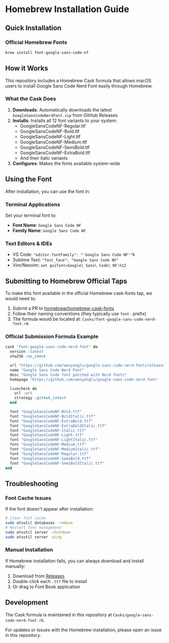 # Homebrew Installation Guide

## Quick Installation

### Official Homebrew Fonts
```bash
brew install font-google-sans-code-nf
```

## How it Works

This repository includes a Homebrew Cask formula that allows macOS users to install Google Sans Code Nerd Font easily through Homebrew.

### What the Cask Does

1. **Downloads**: Automatically downloads the latest `GoogleSansCodeNerdFont.zip` from GitHub Releases
2. **Installs**: Installs all 12 font variants to your system:
   - GoogleSansCodeNF-Regular.ttf
   - GoogleSansCodeNF-Bold.ttf
   - GoogleSansCodeNF-Light.ttf
   - GoogleSansCodeNF-Medium.ttf
   - GoogleSansCodeNF-SemiBold.ttf
   - GoogleSansCodeNF-ExtraBold.ttf
   - And their italic variants
3. **Configures**: Makes the fonts available system-wide

## Using the Font

After installation, you can use the font in:

### Terminal Applications
Set your terminal font to:
- **Font Name**: `Google Sans Code NF`
- **Family Name**: `Google Sans Code NF`

### Text Editors & IDEs
- VS Code: `"editor.fontFamily": "'Google Sans Code NF'"`k
- Sublime Text: `"font_face": "Google Sans Code NF"`
- Vim/Neovim: `set guifont=Google\ Sans\ Code\ NF:h12`

## Submitting to Homebrew Official Taps

To make this font available in the official Homebrew cask-fonts tap, we would need to:

1. Submit a PR to [homebrew/homebrew-cask-fonts](https://github.com/Homebrew/homebrew-cask-fonts)
2. Follow their naming conventions (they typically use `font-` prefix)
3. The formula would be located at: `Casks/font-google-sans-code-nerd-font.rb`

### Official Submission Formula Example

```ruby
cask "font-google-sans-code-nerd-font" do
  version :latest
  sha256 :no_check

  url "https://github.com/wenyanglu/google-sans-code-nerd-font/releases/latest/download/GoogleSansCodeNerdFont.zip"
  name "Google Sans Code Nerd Font"
  desc "Google Sans Code font patched with Nerd Fonts"
  homepage "https://github.com/wenyanglu/google-sans-code-nerd-font"

  livecheck do
    url :url
    strategy :github_latest
  end

  font "GoogleSansCodeNF-Bold.ttf"
  font "GoogleSansCodeNF-BoldItalic.ttf"
  font "GoogleSansCodeNF-ExtraBold.ttf"
  font "GoogleSansCodeNF-ExtraBoldItalic.ttf"
  font "GoogleSansCodeNF-Italic.ttf"
  font "GoogleSansCodeNF-Light.ttf"
  font "GoogleSansCodeNF-LightItalic.ttf"
  font "GoogleSansCodeNF-Medium.ttf"
  font "GoogleSansCodeNF-MediumItalic.ttf"
  font "GoogleSansCodeNF-Regular.ttf"
  font "GoogleSansCodeNF-SemiBold.ttf"
  font "GoogleSansCodeNF-SemiBoldItalic.ttf"
end
```

## Troubleshooting

### Font Cache Issues
If the font doesn't appear after installation:
```bash
# Clear font cache
sudo atsutil databases -remove
# Restart font management
sudo atsutil server -shutdown
sudo atsutil server -ping
```

### Manual Installation
If Homebrew installation fails, you can always download and install manually:
1. Download from [Releases](https://github.com/wenyanglu/google-sans-code-nerd-font/releases/latest)
2. Double-click each `.ttf` file to install
3. Or drag to Font Book application

## Development

The Cask formula is maintained in this repository at `Casks/google-sans-code-nerd-font.rb`.

For updates or issues with the Homebrew installation, please open an issue in this repository.